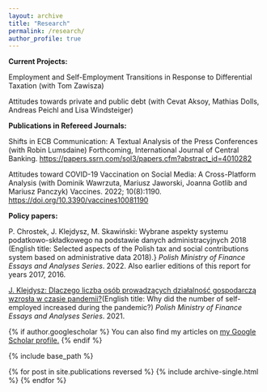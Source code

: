 ```yaml
---
layout: archive
title: "Research"
permalink: /research/
author_profile: true
---
```


**Current Projects:**

Employment and Self-Employment Transitions in Response to Differential Taxation (with Tom Zawisza)

Attitudes towards private and public debt (with Cevat Aksoy, Mathias Dolls, Andreas Peichl and Lisa Windsteiger) 

**Publications in Refereed Journals:**

Shifts in ECB Communication: A Textual Analysis of the Press Conferences (with Robin Lumsdaine)
Forthcoming, International Journal of Central Banking. https://papers.ssrn.com/sol3/papers.cfm?abstract_id=4010282

Attitudes toward COVID-19 Vaccination on Social Media: A Cross-Platform Analysis (with Dominik Wawrzuta, Mariusz Jaworski, Joanna Gotlib and Mariusz Panczyk) Vaccines. 2022; 10(8):1190. https://doi.org/10.3390/vaccines10081190

**Policy papers:**


P. Chrostek, J. Klejdysz, M. Skawiński: Wybrane aspekty systemu podatkowo-składkowego na podstawie danych administracyjnych 2018 (English title: Selected aspects of the Polish tax and social contributions system based on administrative data 2018).} *Polish Ministry of Finance Essays and Analyses Series*. 2022. Also earlier editions of this report for years 2017, 2016.

<a href="https://www.gov.pl/web/finanse/no-5-2021-j-klejdysz">J. Klejdysz: Dlaczego liczba osób prowadzących działalność gospodarczą wzrosła w czasie pandemii?</a>(English title: Why did the number of self-employed increased during the pandemic?)  *Polish Ministry of Finance Essays and Analyses Series*. 2021. 




{% if author.googlescholar %}
  You can also find my articles on <u><a href="{{author.googlescholar}}">my Google Scholar profile</a>.</u>
{% endif %}

{% include base_path %}

{% for post in site.publications reversed %}
  {% include archive-single.html %}
{% endfor %}

